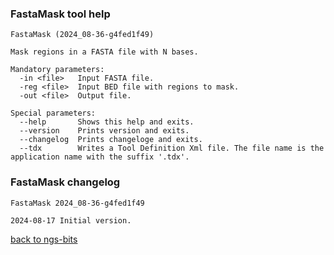 ### FastaMask tool help
	FastaMask (2024_08-36-g4fed1f49)
	
	Mask regions in a FASTA file with N bases.
	
	Mandatory parameters:
	  -in <file>   Input FASTA file.
	  -reg <file>  Input BED file with regions to mask.
	  -out <file>  Output file.
	
	Special parameters:
	  --help       Shows this help and exits.
	  --version    Prints version and exits.
	  --changelog  Prints changeloge and exits.
	  --tdx        Writes a Tool Definition Xml file. The file name is the application name with the suffix '.tdx'.
	
### FastaMask changelog
	FastaMask 2024_08-36-g4fed1f49
	
	2024-08-17 Initial version.
[back to ngs-bits](https://github.com/imgag/ngs-bits)